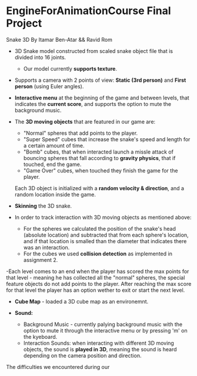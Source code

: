 # EngineForAnimationCourse Final Project

Snake 3D By Itamar Ben-Atar && Ravid Rom

- 3D Snake model constructed from scaled snake object file that is divided into 16 joints.
    - Our model currently **supports texture**.  

- Supports a camera with 2 points of view: **Static (3rd person)** and **First person** (using Euler angles).

- **Interactive menu** at the beginning of the game and between levels, that indicates the **current score**, and supports the option to mute the background music.

- The **3D moving objects** that are featured in our game are:  
    - "Normal" spheres that add points to the player.
    - "Super Speed" cubes that increase the snake's speed and length for a certain amount of time.
    - "Bomb" cubes, that when interacted launch a missle attack of bouncing spheres that fall according to **gravity physics**, that if touched, end the game.
    - "Game Over" cubes, when touched they finish the game for the player.  
    
    Each 3D object is initialized with a **random velocity & direction**, and a random location inside the game.

- **Skinning** the 3D snake.

- In order to track interaction with 3D moving objects as mentioned above: 
    - For the spheres we calculated the position of the snake's head (absolute location) and subtracted that from each sphere's location, and if that location is smalled than the diameter that indicates there was an interaction.
    - For the cubes we used **collision detection** as implemented in assignment 2.

-Each level comes to an end when the player has scored the max points for that level - meaning he has collected all the "normal" spheres, the special feature objects do not add points to the player.
After reaching the max score for that level the player has an option wether to exit or start the next level.

- **Cube Map** - loaded a 3D cube map as an environemnt.

- **Sound:** 
    - Background Music - currently palying background music with the option to mute it through the interactive menu or by pressing 'm' on the kyeboard.
    - Interaction Sounds: when interacting with different 3D moving objects, the sound is **played in 3D**, meaning the sound is heard depending on the camera position and direction. 

The difficulties we encountered during our  